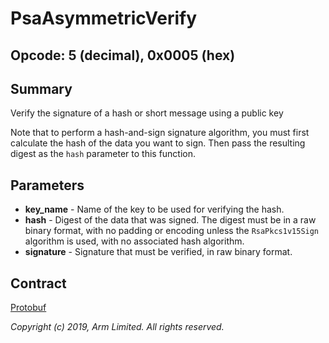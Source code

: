 # PsaAsymmetricVerify

## Opcode: 5 (decimal), 0x0005 (hex)

## Summary

Verify the signature of a hash or short message using a public key

Note that to perform a hash-and-sign signature algorithm, you must first calculate the hash of the
data you want to sign. Then pass the resulting digest as the `hash` parameter to this function.

## Parameters

- **key_name** - Name of the key to be used for verifying the hash.
- **hash** - Digest of the data that was signed. The digest must be in a raw binary format, with no
   padding or encoding unless the `RsaPkcs1v15Sign` algorithm is used, with no associated hash
   algorithm.
- **signature** - Signature that must be verified, in raw binary format.

## Contract

[Protobuf](https://github.com/parallaxsecond/parsec-operations/blob/master/protobuf/asym_verify.proto)

*Copyright (c) 2019, Arm Limited. All rights reserved.*
